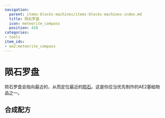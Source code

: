 ```yaml
---
navigation:
  parent: items-blocks-machines/items-blocks-machines-index.md
  title: 陨石罗盘
  icon: meteorite_compass
  position: 410
categories:
- tools
item_ids:
- ae2:meteorite_compass
---
```


# 陨石罗盘

<ItemImage id="meteorite_compass" scale="4" />

陨石罗盘会指向最近的<ItemLink id="mysterious_cube" />，从而定位最近的[陨石](../ae2-mechanics/meteorites.md)。这是你应当优先制作的AE2基础物品之一。

## 合成配方

<RecipeFor id="meteorite_compass" />